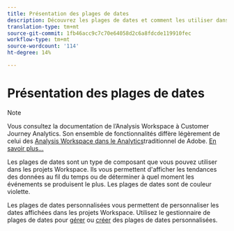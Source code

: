 ```yaml
---
title: Présentation des plages de dates
description: Découvrez les plages de dates et comment les utiliser dans le rapports.
translation-type: tm+mt
source-git-commit: 1fb46acc9c7c70e64058d2c6a8fdcde119910fec
workflow-type: tm+mt
source-wordcount: '114'
ht-degree: 14%

---
```



# Présentation des plages de dates

>[!NOTE]
>
>Vous consultez la documentation de l’Analysis Workspace à Customer Journey Analytics. Son ensemble de fonctionnalités diffère légèrement de celui des [Analysis Workspace dans le Analytics](https://docs.adobe.com/content/help/fr-FR/analytics/analyze/analysis-workspace/home.html)traditionnel de Adobe. [En savoir plus...](/help/getting-started/cja-aa.md)

Les plages de dates sont un type de composant que vous pouvez utiliser dans les projets Workspace. Ils vous permettent d&#39;afficher les tendances des données au fil du temps ou de déterminer à quel moment les événements se produisent le plus. Les plages de dates sont de couleur violette.

Les plages de dates personnalisées vous permettent de personnaliser les dates affichées dans les projets Workspace. Utilisez le gestionnaire de plages de dates pour [gérer](manage.md) ou [créer](create.md) des plages de dates personnalisées.
